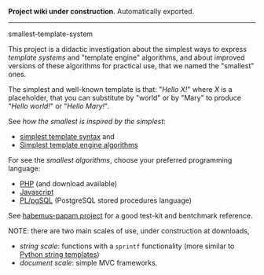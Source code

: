 **Project wiki under construction**. Automatically exported.

----------

smallest-template-system


This project is a didactic investigation about the simplest ways to express *template systems* and "template engine" algorithms, and about improved versions of these algorithms for practical use, that we named the "smallest" ones.

The simplest and well-known template is that: "_Hello *X*!_" where *X* is a placeholder, that you can substitute by "world" or by "Mary" to produce "_Hello world!_" or "_Hello Mary!_".

See *how the smallest is inspired by the simplest*:
  * [simplest template syntax](SimplestSyntax.md) and 
  * [Simplest template engine algorithms](SimplestAlgorithm.md)

For see the *smallest algorithms*, choose your preferred programming language:
  * [PHP](PHP.md) (and download available)
  * [Javascript](Javascript.md)
  * [PL/pgSQL](PLpgSql.md) (PostgreSQL stored procedures language)

See [habemus-papam project](https://github.com/ppKrauss/habemus-papam) for a good test-kit and bentchmark reference.

NOTE: there are two main scales of use, under construction at downloads,
  * _string scale_: functions with a `sprintf` functionality (more similar to [Python string templates](http://docs.python.org/library/string.html#formatspec))
  * _document scale_: simple MVC frameworks.

  
